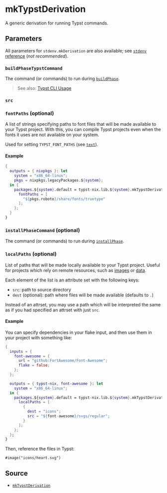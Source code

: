 # mkTypstDerivation

A generic derivation for running Typst commands.

## Parameters

All parameters for `stdenv.mkDerivation` are also available; see
[`stdenv` reference](https://nixos.org/manual/nixpkgs/stable/#chap-stdenv) (_not
recommended_).

<!-- The essence of good documentation is to split knowledge into small and
easily digestible chunks, which the above linked documentation does not succeed
in doing. The "not recommended" comment should be removed when such
documentation exists for `mkDerivation` in an official capacity (of course, said
documentation should also be linked).

Also see https://github.com/NixOS/nixpkgs/issues/18678. -->

### `buildPhaseTypstCommand`

The command (or commands) to run during
[`buildPhase`](https://nixos.org/manual/nixpkgs/stable/#build-phase).

> See also: [Typst CLI Usage](https://github.com/typst/typst#usage)

### `src`

### `fontPaths` (optional)

A list of strings specifying paths to font files that will be made available to
your Typst project. With this, you can compile Typst projects even when the
fonts it uses are not available on your system.

Used for setting `TYPST_FONT_PATHS` (see
[`text`](https://typst.app/docs/reference/text/text/)).

#### Example

```nix
{
  outputs = { nixpkgs }: let
    system = "x86_64-linux";
    pkgs = nixpkgs.legacyPackages.${system};
  in {
    packages.${system}.default = typst-nix.lib.${system}.mkTypstDerivation {
      fontPaths = [
        "${pkgs.roboto}/share/fonts/truetype"
      ];
    };
  }
}
```

### `installPhaseCommand` (optional)

The command (or commands) to run during
[`installPhase`](https://nixos.org/manual/nixpkgs/stable/#ssec-install-phase).

### `localPaths` (optional)

List of paths that will be made locally available to your Typst project. Useful
for projects which rely on remote resources, such as
[images](https://typst.app/docs/reference/visualize/image/) or
[data](https://typst.app/docs/reference/data-loading/).

Each element of the list is an attribute set with the following keys:

- `src`: path to source directory
- `dest` (optional): path where files will be made available (defaults to `.`)

Instead of an attrset, you may use a path which will be interpreted the same as
if you had specified an attrset with just `src`.

#### Example

You can specify dependencies in your flake input, and then use them in your
project with something like:

```nix
{
  inputs = {
    font-awesome = {
      url = "github:FortAwesome/Font-Awesome";
      flake = false;
    };
  };

  outputs = { typst-nix, font-awesome }: let
    system = "x86_64-linux";
  in {
    packages.${system}.default = typst-nix.lib.${system}.mkTypstDerivation {
      localPaths = [
        {
          dest = "icons";
          src = "${font-awesome}/svgs/regular";
        }
      ];
    };
  };
}
```

Then, reference the files in Typst:

```typst
#image("icons/heart.svg")
```

## Source

- [`mkTypstDerivation`](https://github.com/loqusion/typst.nix/blob/main/lib/mkTypstDerivation.nix)
